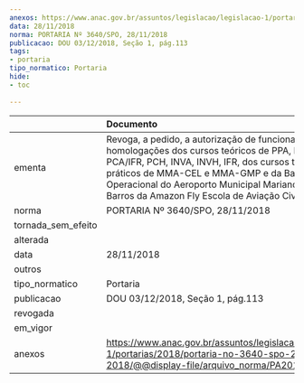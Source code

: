 ```yaml
---
anexos: https://www.anac.gov.br/assuntos/legislacao/legislacao-1/portarias/2018/portaria-no-3640-spo-28-11-2018/@@display-file/arquivo_norma/PA2018-3640.pdf
data: 28/11/2018
norma: PORTARIA Nº 3640/SPO, 28/11/2018
publicacao: DOU 03/12/2018, Seção 1, pág.113
tags:
- portaria
tipo_normatico: Portaria
hide: 
- toc 
 
---
```


|                    | Documento                                                                                                                                                                                                                                                                                       |
|:-------------------|:------------------------------------------------------------------------------------------------------------------------------------------------------------------------------------------------------------------------------------------------------------------------------------------------|
| ementa             | Revoga, a pedido, a autorização de funcionamento, das homologações dos cursos teóricos de PPA, PPH, PCA/IFR, PCH, INVA, INVH, IFR, dos cursos teóricos e práticos de MMA-CEL e MMA-GMP e da Base Operacional do Aeroporto Municipal Mariano Arico Barros da Amazon Fly Escola de Aviação Civil. |
| norma              | PORTARIA Nº 3640/SPO, 28/11/2018                                                                                                                                                                                                                                                                |
| tornada_sem_efeito |                                                                                                                                                                                                                                                                                                 |
| alterada           |                                                                                                                                                                                                                                                                                                 |
| data               | 28/11/2018                                                                                                                                                                                                                                                                                      |
| outros             |                                                                                                                                                                                                                                                                                                 |
| tipo_normatico     | Portaria                                                                                                                                                                                                                                                                                        |
| publicacao         | DOU 03/12/2018, Seção 1, pág.113                                                                                                                                                                                                                                                                |
| revogada           |                                                                                                                                                                                                                                                                                                 |
| em_vigor           |                                                                                                                                                                                                                                                                                                 |
| anexos             | https://www.anac.gov.br/assuntos/legislacao/legislacao-1/portarias/2018/portaria-no-3640-spo-28-11-2018/@@display-file/arquivo_norma/PA2018-3640.pdf                                                                                                                                            |